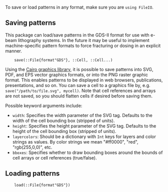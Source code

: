 To save or load patterns in any format, make sure you are `using FileIO`.

## Saving patterns

This package can load/save patterns in the GDS-II format for use with e-beam lithography
systems. In the future it may be useful to implement machine-specific pattern formats to
force fracturing or dosing in an explicit manner.

```@docs
    save(::File{format"GDS"}, ::Cell, ::Cell...)
```

Using the [Cairo graphics library](https://cairographics.org), it is possible to save
patterns into SVG, PDF, and EPS vector graphics formats, or into the PNG raster graphic
format. This enables patterns to be displayed in web browsers, publications, presentations,
and so on. You can save a cell to a graphics file by, e.g. `save("/path/to/file.svg", mycell)`.
Note that cell references and arrays are not saved, so you should flatten cells if desired
before saving them.

Possible keyword arguments include:

- `width`: Specifies the width parameter of the SVG tag. Defaults to the width of the cell
  bounding box (stripped of units).
- `height`: Specifies the height parameter of the SVG tag. Defaults to the height of the
  cell bounding box (stripped of units).
- `layercolors`: Should be a dictionary with `Int` keys for layers and color strings
  as values. By color strings we mean "#ff0000", "red", "rgb(255,0,0)", etc.
- `bboxes`: Specifies whether to draw bounding boxes around the bounds of cell arrays or
  cell references (true/false).

## Loading patterns

```@docs
    load(::File{format"GDS"})
```
